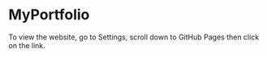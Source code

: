 # MyPortfolio

To view the website, go to Settings, scroll down to GitHub Pages then click on the link.
